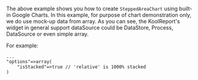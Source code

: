 The above example shows you how to create `SteppedAreaChart` using built-in Google Charts. In this example, for purpose of chart demonstration only, we do use mock-up data from array. As you can see, the KoolReport's widget in general support dataSource could be DataStore, Process, DataSource or even simple array.

For example:

    ...
    "options"=>array(
        "isStacked"=>true // 'relative' is 1000% stacked
    )